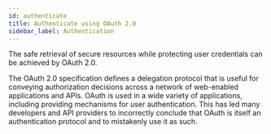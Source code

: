 ```yaml
---
id: authenticate
title: Authenticate using OAuth 2.0
sidebar_label: Authentication
---
```


The safe retrieval of secure resources while protecting user credentials can be achieved by OAuth 2.0.

The OAuth 2.0 specification defines a delegation protocol that is useful for conveying authorization decisions across a network of web-enabled applications and APIs. OAuth is used in a wide variety of applications, including providing mechanisms for user authentication. This has led many developers and API providers to incorrectly conclude that OAuth is itself an authentication protocol and to mistakenly use it as such.